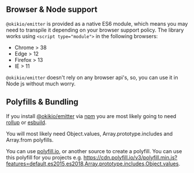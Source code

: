 ## Browser & Node support

`@okikio/emitter` is provided as a native ES6 module, which means you may need to transpile it depending on your browser support policy. The library works using `<script type="module">` in the following browsers:

- Chrome > 38
- Edge > 12
- Firefox > 13
- IE > 11

`@okikio/emitter` doesn't rely on any browser api's, so, you can use it in Node js without much worry.

## Polyfills & Bundling

If you install [@okikio/emitter](/docs/emitter/index.md) via [npm](https://www.npmjs.com/package/@okikio/emitter) you are most likely going to need [rollup](https://rollupjs.org/) or [esbuild](https://esbuild.github.io/).

You will most likely need Object.values, Array.prototype.includes and Array.from polyfills.

You can use [polyfill.io](https://polyfill.io/), or another source to create a polyfill. You can use this polyfill for you projects e.g. <https://cdn.polyfill.io/v3/polyfill.min.js?features=default,es2015,es2018,Array.prototype.includes,Object.values>.